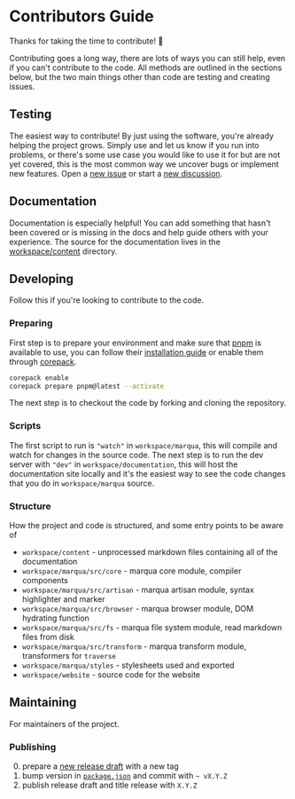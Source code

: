 # Contributors Guide

Thanks for taking the time to contribute! 🎉

Contributing goes a long way, there are lots of ways you can still help, even if you can't contribute to the code. All methods are outlined in the sections below, but the two main things other than code are testing and creating issues.

## Testing

The easiest way to contribute! By just using the software, you're already helping the project grows. Simply use and let us know if you run into problems, or there's some use case you would like to use it for but are not yet covered, this is the most common way we uncover bugs or implement new features. Open a [new issue](https://github.com/ignatiusmb/marqua/issues/new/choose) or start a [new discussion](https://github.com/ignatiusmb/marqua/discussions/new).

## Documentation

Documentation is especially helpful! You can add something that hasn't been covered or is missing in the docs and help guide others with your experience. The source for the documentation lives in the [workspace/content](workspace/content) directory.

## Developing

Follow this if you're looking to contribute to the code.

### Preparing

First step is to prepare your environment and make sure that [pnpm](https://pnpm.io/) is available to use, you can follow their [installation guide](https://pnpm.io/installation) or enable them through [corepack](https://nodejs.org/api/corepack.html).

```bash
corepack enable
corepack prepare pnpm@latest --activate
```

The next step is to checkout the code by forking and cloning the repository.

### Scripts

The first script to run is `"watch"` in `workspace/marqua`, this will compile and watch for changes in the source code. The next step is to run the dev server with `"dev"` in `workspace/documentation`, this will host the documentation site locally and it's the easiest way to see the code changes that you do in `workspace/marqua` source.

### Structure

How the project and code is structured, and some entry points to be aware of

-   `workspace/content` - unprocessed markdown files containing all of the documentation
-   `workspace/marqua/src/core` - marqua core module, compiler components
-   `workspace/marqua/src/artisan` - marqua artisan module, syntax highlighter and marker
-   `workspace/marqua/src/browser` - marqua browser module, DOM hydrating function
-   `workspace/marqua/src/fs` - marqua file system module, read markdown files from disk
-   `workspace/marqua/src/transform` - marqua transform module, transformers for `traverse`
-   `workspace/marqua/styles` - stylesheets used and exported
-   `workspace/website` - source code for the website

## Maintaining

For maintainers of the project.

### Publishing

0. prepare a [new release draft](https://github.com/ignatiusmb/marqua/releases/new) with a new tag
1. bump version in [`package.json`](workspace/marqua/package.json) and commit with `~ vX.Y.Z`
2. publish release draft and title release with `X.Y.Z`
